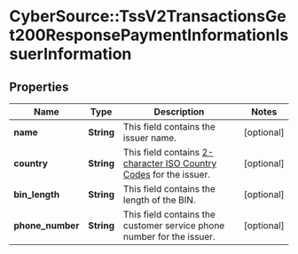 # CyberSource::TssV2TransactionsGet200ResponsePaymentInformationIssuerInformation

## Properties
Name | Type | Description | Notes
------------ | ------------- | ------------- | -------------
**name** | **String** | This field contains the issuer name.  | [optional] 
**country** | **String** | This field contains [2-character ISO Country Codes](http://apps.cybersource.com/library/documentation/sbc/quickref/countries_alpha_list.pdf) for the issuer.  | [optional] 
**bin_length** | **String** | This field contains the length of the BIN.  | [optional] 
**phone_number** | **String** | This field contains the customer service phone number for the issuer.  | [optional] 


